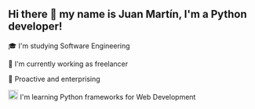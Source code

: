 ## Hi there 👋 my name is Juan Martín, I'm a Python developer!

🎓 I'm studying Software Engineering

🔭 I'm currently working as freelancer

👀 Proactive and enterprising

<img src="https://cdn.icon-icons.com/icons2/112/PNG/128/python_18894.png" width="20" 
     height="20"> I'm learning Python frameworks for Web Development

<!---
jmorabaiz/jmorabaiz is a ✨ special ✨ repository because its `README.md` (this file) appears on your GitHub profile.
You can click the Preview link to take a look at your changes.
--->
